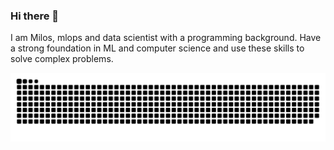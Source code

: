 ### Hi there 👋

I am Milos, mlops and data scientist with a programming background. Have a strong foundation in ML and computer science and use these skills to solve complex problems.



![Snake animation](https://raw.githubusercontent.com/milosjava/milosjava/output/github-contribution-grid-snake.svg)



<!--
**milosjava/milosjava** is a ✨ _special_ ✨ repository because its `README.md` (this file) appears on your GitHub profile.

Here are some ideas to get you started:

- 🔭 I’m currently working on ...
- 🌱 I’m currently learning ...
- 👯 I’m looking to collaborate on ...
- 🤔 I’m looking for help with ...
- 💬 Ask me about ...
- 📫 How to reach me: ...
- 😄 Pronouns: ...
- ⚡ Fun fact: ...
-->
